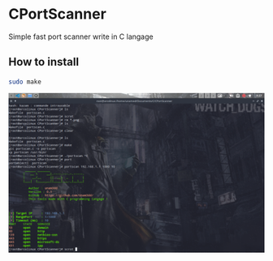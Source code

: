 # CPortScanner
Simple fast port scanner write in C langage

## How to install
```sh
sudo make
```

![Image](capture.png)
